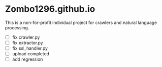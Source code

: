 # Zombo1296.github.io
This is a non-for-profit individual project for crawlers and natural language processing. 

-[ ] fix crawler.py <br />
-[ ] fix extractor.py <br />
-[ ] fix ssl_handler.py <br />
-[ ] upload completed<br />
-[ ] add regression <br />
